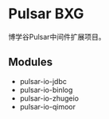 # Pulsar BXG

博学谷Pulsar中间件扩展项目。

## Modules

- pulsar-io-jdbc
- pulsar-io-binlog
- pulsar-io-zhugeio
- pulsar-io-qimoor
